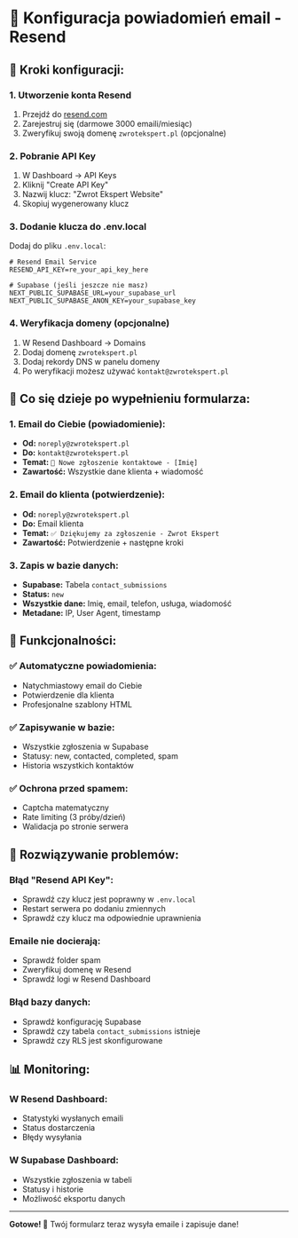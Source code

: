 # 📧 Konfiguracja powiadomień email - Resend

## 🚀 **Kroki konfiguracji:**

### **1. Utworzenie konta Resend**
1. Przejdź do [resend.com](https://resend.com)
2. Zarejestruj się (darmowe 3000 emaili/miesiąc)
3. Zweryfikuj swoją domenę `zwrotekspert.pl` (opcjonalne)

### **2. Pobranie API Key**
1. W Dashboard → API Keys
2. Kliknij "Create API Key"
3. Nazwij klucz: "Zwrot Ekspert Website"
4. Skopiuj wygenerowany klucz

### **3. Dodanie klucza do .env.local**
Dodaj do pliku `.env.local`:

```env
# Resend Email Service
RESEND_API_KEY=re_your_api_key_here

# Supabase (jeśli jeszcze nie masz)
NEXT_PUBLIC_SUPABASE_URL=your_supabase_url
NEXT_PUBLIC_SUPABASE_ANON_KEY=your_supabase_key
```

### **4. Weryfikacja domeny (opcjonalne)**
1. W Resend Dashboard → Domains
2. Dodaj domenę `zwrotekspert.pl`
3. Dodaj rekordy DNS w panelu domeny
4. Po weryfikacji możesz używać `kontakt@zwrotekspert.pl`

## 📧 **Co się dzieje po wypełnieniu formularza:**

### **1. Email do Ciebie (powiadomienie):**
- **Od:** `noreply@zwrotekspert.pl`
- **Do:** `kontakt@zwrotekspert.pl`
- **Temat:** `🚨 Nowe zgłoszenie kontaktowe - [Imię]`
- **Zawartość:** Wszystkie dane klienta + wiadomość

### **2. Email do klienta (potwierdzenie):**
- **Od:** `noreply@zwrotekspert.pl`
- **Do:** Email klienta
- **Temat:** `✅ Dziękujemy za zgłoszenie - Zwrot Ekspert`
- **Zawartość:** Potwierdzenie + następne kroki

### **3. Zapis w bazie danych:**
- **Supabase:** Tabela `contact_submissions`
- **Status:** `new`
- **Wszystkie dane:** Imię, email, telefon, usługa, wiadomość
- **Metadane:** IP, User Agent, timestamp

## 🔧 **Funkcjonalności:**

### **✅ Automatyczne powiadomienia:**
- Natychmiastowy email do Ciebie
- Potwierdzenie dla klienta
- Profesjonalne szablony HTML

### **✅ Zapisywanie w bazie:**
- Wszystkie zgłoszenia w Supabase
- Statusy: new, contacted, completed, spam
- Historia wszystkich kontaktów

### **✅ Ochrona przed spamem:**
- Captcha matematyczny
- Rate limiting (3 próby/dzień)
- Walidacja po stronie serwera

## 🚨 **Rozwiązywanie problemów:**

### **Błąd "Resend API Key":**
- Sprawdź czy klucz jest poprawny w `.env.local`
- Restart serwera po dodaniu zmiennych
- Sprawdź czy klucz ma odpowiednie uprawnienia

### **Emaile nie docierają:**
- Sprawdź folder spam
- Zweryfikuj domenę w Resend
- Sprawdź logi w Resend Dashboard

### **Błąd bazy danych:**
- Sprawdź konfigurację Supabase
- Sprawdź czy tabela `contact_submissions` istnieje
- Sprawdź czy RLS jest skonfigurowane

## 📊 **Monitoring:**

### **W Resend Dashboard:**
- Statystyki wysłanych emaili
- Status dostarczenia
- Błędy wysyłania

### **W Supabase Dashboard:**
- Wszystkie zgłoszenia w tabeli
- Statusy i historie
- Możliwość eksportu danych

---

**Gotowe! 🎉** Twój formularz teraz wysyła emaile i zapisuje dane!





